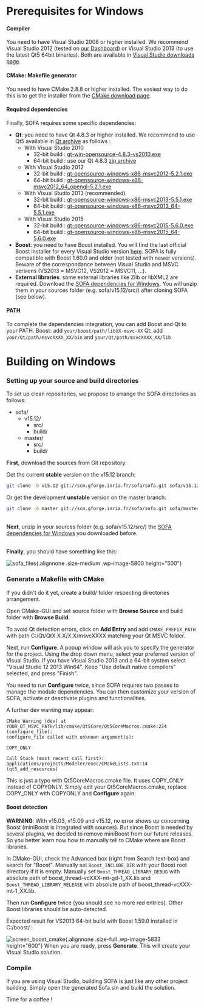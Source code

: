 Prerequisites for Windows
=========================

#### Compiler

You need to have Visual Studio 2008 or higher installed. We recommend
Visual Studio 2012 (tested on [our
Dashboard](http://www.sofa-framework.org/dash/)) or Visual Studio 2013
(to use the latest Qt5 64bit binaries). Both are available in [Visual
Studio downloads
page](https://www.visualstudio.com/fr-fr/downloads/download-visual-studio-vs.aspx).


#### CMake: Makefile generator

You need to have CMake 2.8.8 or higher installed. The easiest way to do
this is to get the installer from the [CMake download
page](https://cmake.org/download/).


#### Required dependencies

Finally, SOFA requires some specific dependencies:

-   **Qt**: you need to have Qt 4.8.3 or higher installed. We recommend
    to use Qt5 available in [Qt
    archive](https://download.qt.io/archive/qt/) as follows :
    -   With Visual Studio 2010
        -   32-bit build :
            [qt-win-opensource-4.8.3-vs2010.exe](https://download.qt.io/archive/qt/4.8/4.8.3/qt-win-opensource-4.8.3-vs2010.exe)
        -   64-bit build : use our Qt 4.8.3 [zip
            archive](https://gforge.inria.fr/frs/download.php/31790/qt4.8.3_msvc2010_x64.zip)
    -   With Visual Studio 2012
        -   32-bit build :
            [qt-opensource-windows-x86-msvc2012-5.2.1.exe](https://download.qt.io/archive/qt/5.2/5.2.1/qt-opensource-windows-x86-msvc2012-5.2.1.exe)
        -   64-bit build :
            [qt-opensource-windows-x86-msvc2012\_64\_opengl-5.2.1.exe](https://download.qt.io/archive/qt/5.2/5.2.1/qt-opensource-windows-x86-msvc2012_64_opengl-5.2.1.exe)
    -   With Visual Studio 2013 (recommended)
        -   32-bit build :
            [qt-opensource-windows-x86-msvc2013-5.5.1.exe](https://download.qt.io/archive/qt/5.5/5.5.1/qt-opensource-windows-x86-msvc2013-5.5.1.exe)
        -   64-bit build :
            [qt-opensource-windows-x86-msvc2013\_64-5.5.1.exe](https://download.qt.io/archive/qt/5.5/5.5.1/qt-opensource-windows-x86-msvc2013_64-5.5.1.exe)
    -   With Visual Studio 2015
        -   32-bit build :
            [qt-opensource-windows-x86-msvc2015-5.6.0.exe](https://download.qt.io/archive/qt/5.6/5.6.0/qt-opensource-windows-x86-msvc2015-5.6.0.exe)
        -   64-bit build :
            [qt-opensource-windows-x86-msvc2015\_64-5.6.0.exe](https://download.qt.io/archive/qt/5.6/5.6.0/qt-opensource-windows-x86-msvc2015_64-5.6.0.exe)
-   **Boost**: you need to have Boost installed. You will find the last
    official Boost installer for every Visual Studio version
    [here](https://sourceforge.net/projects/boost/files/boost-binaries/).
    SOFA is fully compatible with Boost 1.60.0 and older (not tested
    with newer versions). Beware of the correspondance between Visual
    Studio and MSVC versions (VS2013 = MSVC12, VS2012 = MSVC11, ...).
-   **External libraries**: some external libraries like Zlib or libXML2
    are required. Download the [SOFA dependencies for
    Windows](https://gforge.inria.fr/frs/download.php/33142/sofa-win-dependencies-21-11-2013.zip).
    You will unzip them in your sources folder (e.g. sofa/v15.12/src/)
    after cloning SOFA (see below).



#### PATH

To complete the dependencies integration, you can add Boost and Qt to
your PATH. Boost: add `your/boost/path/libXX-msvc-XX` Qt: add
`your/Qt/path/msvcXXXX_XX/bin` and `your/Qt/path/msvcXXXX_XX/lib`


Building on Windows
===================


### Setting up your source and build directories

To set up clean repositories, we propose to arrange the SOFA directories
as follows:

-   sofa/
    -   v15.12/
        -   src/
        -   build/
    -   master/
        -   src/
        -   build/

**First**, download the sources from Git repository:

Get the current **stable** version on the v15.12 branch:

``` {.bash .stable}
git clone -b v15.12 git://scm.gforge.inria.fr/sofa/sofa.git sofa/v15.12/src/
```

Or get the development **unstable** version on the master branch:

``` {.bash .unstable}
git clone -b master git://scm.gforge.inria.fr/sofa/sofa.git sofa/master/src/
```

\
**Next**, unzip in your sources folder (e.g. sofa/v15.12/src/) the [SOFA
dependencies for
Windows](https://gforge.inria.fr/frs/download.php/33142/sofa-win-dependencies-21-11-2013.zip)
you downloaded before.

\
**Finally**, you should have something like this:

![sofa\_files](https://www.sofa-framework.org/wp-content/uploads/2015/11/sofa_files.png){.alignnone
.size-medium .wp-image-5800 height="500"}



### Generate a Makefile with CMake

If you didn't do it yet, create a build/ folder respecting directories
arrangement.

Open CMake-GUI and set source folder with **Browse Source** and build
folder with **Browse Build**.

To avoid Qt detection errors, click on **Add Entry** and add
`CMAKE_PREFIX_PATH` with path C:/Qt/QtX.X.X/X.X/msvcXXXX matching your
Qt MSVC folder.

Next, run **Configure**. A popup window will ask you to specify the
generator for the project. Using the drop down menu, select your
preferred version of Visual Studio. If you have Visual Studio 2013 and a
64-bit system select "Visual Studio 12 2013 Win64". Keep "Use default
native compilers" selected, and press "Finish".

You need to run **Configure** twice, since SOFA requires two passes to
manage the module dependencies. You can then customize your version of
SOFA, activate or deactivate plugins and functionalities.

A further dev warning may appear:

    CMake Warning (dev) at YOUR_QT_MSVC_PATH/lib/cmake/Qt5Core/Qt5CoreMacros.cmake:224 (configure_file):
    configure_file called with unknown argument(s):

    COPY_ONLY

    Call Stack (most recent call first):
    applications/projects/Modeler/exec/CMakeLists.txt:14 (qt5_add_resources)

This is just a typo with Qt5CoreMacros.cmake file. It uses COPY\_ONLY
instead of COPYONLY. Simply edit your Qt5CoreMacros.cmake, replace
COPY\_ONLY with COPYONLY and **Configure** again.

#### Boost detection

**WARNING**: With v15.03, v15.09 and v15.12, no error shows up
concerning Boost (miniBoost is integrated with sources). But since Boost
is needed by several plugins, we decided to remove miniBoost from our
future releases. So you better learn now how to manually tell to CMake
where are Boost libraries.

In CMake-GUI, check the Advanced box (right from Search text-box) and
search for "Boost". Manually set `Boost_INCLUDE_DIR` with your Boost
root directory if it is empty. Manually set `Boost_THREAD_LIBRARY_DEBUG`
with absolute path of boost\_thread-vcXXX-mt-gd-1\_XX.lib and
`Boost_THREAD_LIBRARY_RELEASE` with absolute path of
boost\_thread-vcXXX-mt-1\_XX.lib.

Then run **Configure** twice (you should see no more red entries). Other
Boost libraries should be auto-detected.

Expected result for VS2013 64-bit build with Boost 1.59.0 installed in
C:/boost/ :

![screen\_boost\_cmake](https://www.sofa-framework.org/wp-content/uploads/2015/11/screen_boost_cmake.png){.alignnone
.size-full .wp-image-5833 height="600"}
When you are ready, press **Generate**. This will create your Visual
Studio solution.



### Compile

If you are using Visual Studio, building SOFA is just like any other
project building. Simply open the generated Sofa.sln and build the
solution.

Time for a coffee !

